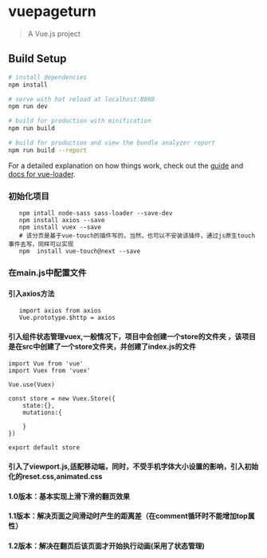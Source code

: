 # vuepageturn

> A Vue.js project

## Build Setup

``` bash
# install dependencies
npm install

# serve with hot reload at localhost:8080
npm run dev

# build for production with minification
npm run build

# build for production and view the bundle analyzer report
npm run build --report
```

For a detailed explanation on how things work, check out the [guide](http://vuejs-templates.github.io/webpack/) and [docs for vue-loader](http://vuejs.github.io/vue-loader).

### 初始化项目
```npm i
   npm intall node-sass sass-loader --save-dev
   npm install axios --save
   npm install vuex --save 
   # 该分页是基于vue-touch的插件写的，当然，也可以不安装该插件，通过js原生touch事件去写，同样可以实现 
   npm  install vue-touch@next --save
```  
### 在main.js中配置文件
#### 引入axios方法
``` 
   import axios from axios 
   Vue.prototype.$http = axios
```
#### 引入组件状态管理vuex,一般情况下，项目中会创建一个store的文件夹 ，该项目是在src中创建了一个store文件夹，并创建了index.js的文件
```// 管理组件状态
import Vue from 'vue'
import Vuex from 'vuex'

Vue.use(Vuex)

const store = new Vuex.Store({
    state:{},
    mutations:{

    }
})

export default store
```


#### 引入了viewport.js,适配移动端，同时，不受手机字体大小设置的影响，引入初始化的reset.css,animated.css

#### 1.0版本：基本实现上滑下滑的翻页效果
#### 1.1版本：解决页面之间滑动时产生的距离差（在comment循环时不能增加top属性）
#### 1.2版本：解决在翻页后该页面才开始执行动画(采用了状态管理)


